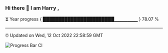 ### Hi there 👋 I am Harry , 

⏳ Year progress { ███████████████████████▁▁▁▁▁▁▁ } 78.07 %

---

⏰ Updated on Wed, 12 Oct 2022 22:58:59 GMT

![Progress Bar CI](https://github.com/duykhang68/duykhang68/workflows/Progress%20Bar%20CI/badge.svg)
